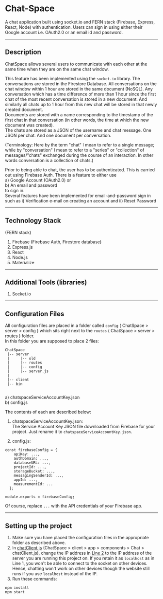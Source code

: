 # Chat-Space  
A chat application built using socket.io and FERN stack (Firebase, Express, React, Node) with authentication. Users can sign in using either their Google account i.e. OAuth2.0 or an email id and password.  

----

## Description  
ChatSpace allows several users to communicate with each other at the same time when they are on the same chat window.  
   
This feature has been implemented using the `socket.io` library. The conversations are stored in the Firestore Database. All conversations on the chat window within 1 hour are stored in the same document (NoSQL). Any conversation which has a time difference of more than 1 hour since the first chat of the most recent conversation is stored in a new document. And similarly all chats up to 1 hour from this new chat will be stored in that newly created document.  
Documents are stored with a name corresponding to the timestamp of the first chat in that conversation (in other words, the time at which the new document was created).  
The chats are stored as a JSON of the username and chat message. One JSON per chat. And one document per conversation.   

(Terminology: Here by the term "chat" I mean to refer to a single message; while by "conversation" I mean to refer to a "series" or "collection" of messages/"chats" exchanged during the course of an interaction. In other words conversation is a collection of chats.)   

Prior to being able to chat, the user has to be authenticated. This is carried out using Firebase Auth. There is a feature to either use  
a) Google Account (OAuth2.0) or   
b) An email and password   
to sign in.   
Several features have been implemented for email-and-password sign in such as i) Verification e-mail on creating an account and ii) Reset Password

----

## Technology Stack   
(FERN stack)  
1. Firebase (Firebase Auth, Firestore database)   
2. Express.js    
3. React  
4. Node.js    
5. Materialize  

----

## Additional Tools (libraries)     
1. Socket.io    

----

## Configuration Files  
All configuration files are placed in a folder called `config` ( ChatSpace > server > config ) which sits right next to the `routes` ( ChatSpace > server > routes ) folder.  
In this folder you are supposed to place 2 files:   

```
ChatSpace  
 |-- server   
 |     |-- old  
 |     |-- routes  
 |     |-- config  
 |     |-- server.js
 |
 |-- client  
 |-- bin  
 
```

a) chatspaceServiceAccountKey.json  
b) config.js   

The contents of each are described below:  

1. chatspaceServiceAccountKey.json:   
The Service Account Key JSON file downloaded from Firebase for your project. Just rename it to `chatspaceServiceAccountKey.json`.  

2. config.js: 
```
const firebaseConfig = {
    apiKey: ...,
    authDomain: ...,
    databaseURL: ...,
    projectId: ...,
    storageBucket: ...,
    messagingSenderId: ...,
    appId: ...,
    measurementId: ...
  };

module.exports = firebaseConfig;
```
Of course, replace `...` with the API credentials of your Firebase app.   

----

## Setting up the project 
1. Make sure you have placed the configuration files in the appropriate folder as described above.   
2. In [chatClient.js](https://github.com/sonamkshenoy/Chat-Space/blob/master/client/app/components/Chat/chatClient.js)  (ChatSpace > client > app > components > Chat > chatClient.js), change the IP address in [Line 2](https://github.com/sonamkshenoy/Chat-Space/blob/f21c68f1bbf25a2eaa61332fa2e33ad5740d0c90/client/app/components/Chat/chatClient.js#L2) to the IP address of the server you are running this project on. If you retain it as `localhost` as in Line 1, you won't be able to connect to the socket on other devices. Hence, chatting won't work on other devices though the website still runs if you use `localhost` instead of the IP.  
3. Run these commands:   
```
npm install  
npm start
```



